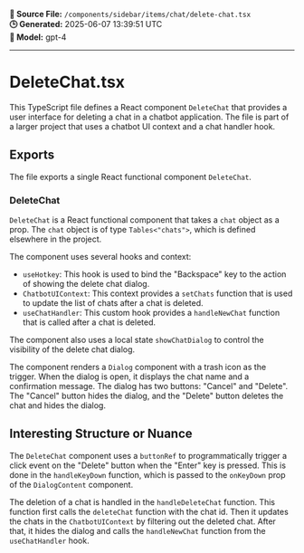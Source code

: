 **📄 Source File:** `/components/sidebar/items/chat/delete-chat.tsx`  
**🕒 Generated:** 2025-06-07 13:39:51 UTC  
**🤖 Model:** gpt-4

---

# DeleteChat.tsx

This TypeScript file defines a React component `DeleteChat` that provides a user interface for deleting a chat in a chatbot application. The file is part of a larger project that uses a chatbot UI context and a chat handler hook.

## Exports

The file exports a single React functional component `DeleteChat`.

### DeleteChat

`DeleteChat` is a React functional component that takes a `chat` object as a prop. The `chat` object is of type `Tables<"chats">`, which is defined elsewhere in the project.

The component uses several hooks and context:

- `useHotkey`: This hook is used to bind the "Backspace" key to the action of showing the delete chat dialog.
- `ChatbotUIContext`: This context provides a `setChats` function that is used to update the list of chats after a chat is deleted.
- `useChatHandler`: This custom hook provides a `handleNewChat` function that is called after a chat is deleted.

The component also uses a local state `showChatDialog` to control the visibility of the delete chat dialog.

The component renders a `Dialog` component with a trash icon as the trigger. When the dialog is open, it displays the chat name and a confirmation message. The dialog has two buttons: "Cancel" and "Delete". The "Cancel" button hides the dialog, and the "Delete" button deletes the chat and hides the dialog.

## Interesting Structure or Nuance

The `DeleteChat` component uses a `buttonRef` to programmatically trigger a click event on the "Delete" button when the "Enter" key is pressed. This is done in the `handleKeyDown` function, which is passed to the `onKeyDown` prop of the `DialogContent` component.

The deletion of a chat is handled in the `handleDeleteChat` function. This function first calls the `deleteChat` function with the chat id. Then it updates the chats in the `ChatbotUIContext` by filtering out the deleted chat. After that, it hides the dialog and calls the `handleNewChat` function from the `useChatHandler` hook.
